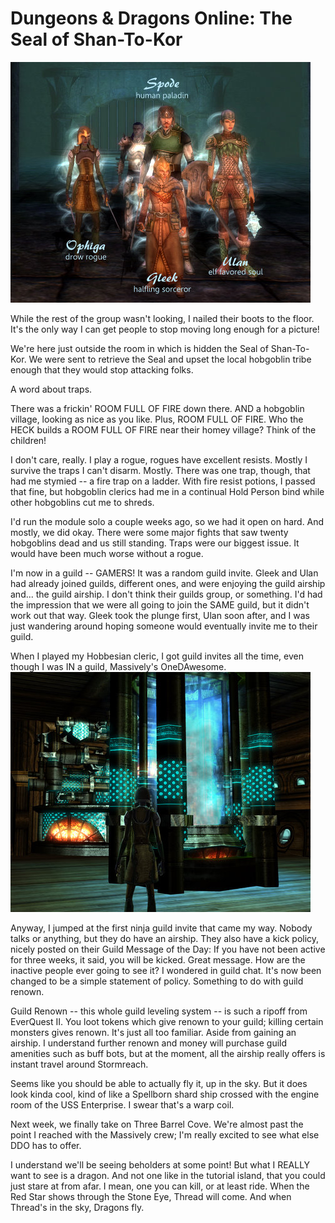 # Dungeons & Dragons Online: The Seal of Shan-To-Kor

[![](../uploads/2010/10/dndclient-2010-10-18-00-40-03-40.jpg "Group Portrait")](../uploads/2010/10/dndclient-2010-10-18-00-40-03-40.jpg)

While the rest of the group wasn't looking, I nailed their boots to the floor. It's the only way I can get people to stop moving long enough for a picture!

We're here just outside the room in which is hidden the Seal of Shan-To-Kor. We were sent to retrieve the Seal and upset the local hobgoblin tribe enough that they would stop attacking folks. 

A word about traps.

There was a frickin' ROOM FULL OF FIRE down there. AND a hobgoblin village, looking as nice as you like. Plus, ROOM FULL OF FIRE. Who the HECK builds a ROOM FULL OF FIRE near their homey village? Think of the children!

I don't care, really. I play a rogue, rogues have excellent resists. Mostly I survive the traps I can't disarm. Mostly. There was one trap, though, that had me stymied -- a fire trap on a ladder. With fire resist potions, I passed that fine, but hobgoblin clerics had me in a continual Hold Person bind while other hobgoblins cut me to shreds.

I'd run the module solo a couple weeks ago, so we had it open on hard. And mostly, we did okay. There were some major fights that saw twenty hobgoblins dead and us still standing. Traps were our biggest issue. It would have been much worse without a rogue.

I'm now in a guild -- GAMERS! It was a random guild invite. Gleek and Ulan had already joined guilds, different ones, and were enjoying the guild airship and... the guild airship. I don't think their guilds group, or something. I'd had the impression that we were all going to join the SAME guild, but it didn't work out that way. Gleek took the plunge first, Ulan soon after, and I was just wandering around hoping someone would eventually invite me to their guild.

When I played my Hobbesian cleric, I got guild invites all the time, even though I was IN a guild, Massively's OneDAwesome.
[![](../uploads/2010/10/dndclient-2010-10-18-23-12-58-38.jpg "Engine room for the guild airship")](../uploads/2010/10/dndclient-2010-10-18-23-12-58-38.jpg)

Anyway, I jumped at the first ninja guild invite that came my way. Nobody talks or anything, but they do have an airship. They also have a kick policy, nicely posted on their Guild Message of the Day: If you have not been active for three weeks, it said, you will be kicked. Great message. How are the inactive people ever going to see it? I wondered in guild chat. It's now been changed to be a simple statement of policy. Something to do with guild renown.

Guild Renown -- this whole guild leveling system -- is such a ripoff from EverQuest II. You loot tokens which give renown to your guild; killing certain monsters gives renown. It's just all too familiar. Aside from gaining an airship. I understand further renown and money will purchase guild amenities such as buff bots, but at the moment, all the airship really offers is instant travel around Stormreach.

Seems like you should be able to actually fly it, up in the sky. But it does look kinda cool, kind of like a Spellborn shard ship crossed with the engine room of the USS Enterprise. I swear that's a warp coil.

Next week, we finally take on Three Barrel Cove. We're almost past the point I reached with the Massively crew; I'm really excited to see what else DDO has to offer.

I understand we'll be seeing beholders at some point! But what I REALLY want to see is a dragon. And not one like in the tutorial island, that you could just stare at from afar. I mean, one you can kill, or at least ride. When the Red Star shows through the Stone Eye, Thread will come. And when Thread's in the sky, Dragons fly.

